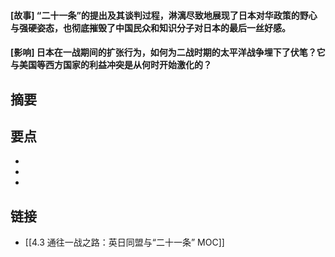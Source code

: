 #### [故事] “二十一条”的提出及其谈判过程，淋漓尽致地展现了日本对华政策的野心与强硬姿态，也彻底摧毁了中国民众和知识分子对日本的最后一丝好感。


#### [影响] 日本在一战期间的扩张行为，如何为二战时期的太平洋战争埋下了伏笔？它与美国等西方国家的利益冲突是从何时开始激化的？


## 摘要


## 要点

- 
- 
- 

## 链接

- [[4.3 通往一战之路：英日同盟与“二十一条” MOC]]
